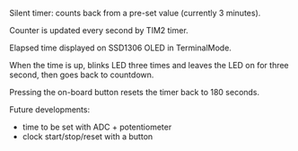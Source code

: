 Silent timer: counts back from a pre-set value (currently 3 minutes).

Counter is updated every second by TIM2 timer.

Elapsed time displayed on SSD1306 OLED in TerminalMode.

When the time is up, blinks LED three times and leaves the LED on for three second, then goes back to countdown. 

Pressing the on-board button resets the timer back to 180 seconds. 

Future developments:

- time to be set with ADC + potentiometer
- clock start/stop/reset with a button
